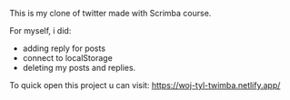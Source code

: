 This is my clone of twitter made with Scrimba course. 

For myself, i did:
  - adding reply for posts
  - connect to localStorage
  - deleting my posts and replies.

To quick open this project u can visit: https://woj-tyl-twimba.netlify.app/
